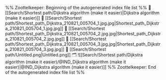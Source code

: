 %% Zoottelkeeper: Beginning of the autogenerated index file list  %%
📄 [[Search/Shortest path/Dijkstra algorithm (make it easier)|Dijkstra algorithm (make it easier)]]
📄 [[Search/Shortest path/Shortest_path_Dijkstra_210821_005704_1.jpg.jpg|Shortest_path_Dijkstra_210821_005704_1.jpg.jpg]]
📄 [[Search/Shortest path/Shortest_path_Dijkstra_210821_005704_2.jpg.jpg|Shortest_path_Dijkstra_210821_005704_2.jpg.jpg]]
📄 [[Search/Shortest path/Shortest_path_Dijkstra_210821_005704_3.jpg.jpg|Shortest_path_Dijkstra_210821_005704_3.jpg.jpg]]
📄 [[Search/Shortest path/Untitled.png|Untitled.png]]
🗂️ ![[Search/Shortest path/Dijkstra algorithm (make it easier)/@IND_Dijkstra algorithm (make it easier)|@IND_Dijkstra algorithm (make it easier)]]
%% Zoottelkeeper: End of the autogenerated index file list  %%

